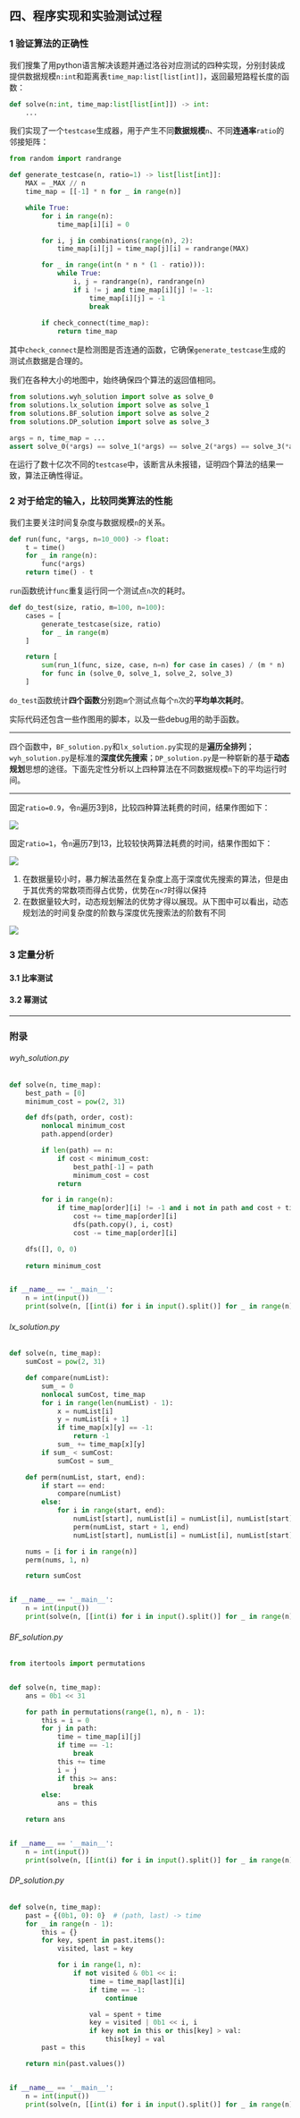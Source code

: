 ## 四、程序实现和实验测试过程

### 1 验证算法的正确性

我们搜集了用python语言解决该题并通过洛谷对应测试的四种实现，分别封装成提供数据规模`n:int`和距离表`time_map:list[list[int]]`，返回最短路程长度的函数：

```python
def solve(n:int, time_map:list[list[int]]) -> int:
    ...
```

我们实现了一个`testcase`生成器，用于产生不同**数据规模**`n`、不同**连通率**`ratio`的邻接矩阵：

```python
from random import randrange

def generate_testcase(n, ratio=1) -> list[list[int]]:
    MAX = _MAX // n
    time_map = [[-1] * n for _ in range(n)]

    while True:
        for i in range(n):
            time_map[i][i] = 0

        for i, j in combinations(range(n), 2):
            time_map[i][j] = time_map[j][i] = randrange(MAX)

        for _ in range(int(n * n * (1 - ratio))):
            while True:
                i, j = randrange(n), randrange(n)
                if i != j and time_map[i][j] != -1:
                    time_map[i][j] = -1
                    break
        
        if check_connect(time_map):
            return time_map
```

其中`check_connect`是检测图是否连通的函数，它确保`generate_testcase`生成的测试点数据是合理的。

我们在各种大小的地图中，始终确保四个算法的返回值相同。

```python
from solutions.wyh_solution import solve as solve_0
from solutions.lx_solution import solve as solve_1
from solutions.BF_solution import solve as solve_2
from solutions.DP_solution import solve as solve_3

args = n, time_map = ...
assert solve_0(*args) == solve_1(*args) == solve_2(*args) == solve_3(*args)
```

在运行了数十亿次不同的`testcase`中，该断言从未报错，证明四个算法的结果一致，算法正确性得证。

### 2 对于给定的输入，比较同类算法的性能

我们主要关注时间复杂度与数据规模`n`的关系。

```python
def run(func, *args, n=10_000) -> float:
    t = time()
    for _ in range(n):
        func(*args)
    return time() - t
```

`run`函数统计`func`重复运行同一个测试点`n`次的耗时。

```python
def do_test(size, ratio, m=100, n=100):
    cases = [
        generate_testcase(size, ratio)
        for _ in range(m)
    ]

    return [
        sum(run_1(func, size, case, n=n) for case in cases) / (m * n)
        for func in (solve_0, solve_1, solve_2, solve_3)
    ]
```

`do_test`函数统计**四个函数**分别跑`m`个测试点每个`n`次的**平均单次耗时**。

实际代码还包含一些作图用的脚本，以及一些debug用的助手函数。

---

四个函数中，`BF_solution.py`和`lx_solution.py`实现的是**遍历全排列**；`wyh_solution.py`是标准的**深度优先搜索**；`DP_solution.py`是一种崭新的基于**动态规划**思想的途径。下面先定性分析以上四种算法在不同数据规模`n`下的平均运行时间。

---

固定`ratio=0.9`，令`n`遍历3到8，比较四种算法耗费的时间，结果作图如下：

![](Figure_4.png)

固定`ratio=1`，令`n`遍历7到13，比较较快两算法耗费的时间，结果作图如下：

![](Figure_5.png)

1. 在数据量较小时，暴力解法虽然在复杂度上高于深度优先搜索的算法，但是由于其优秀的常数项而得占优势，优势在`n<7`时得以保持
2. 在数据量较大时，动态规划解法的优势才得以展现。从下图中可以看出，动态规划法的时间复杂度的阶数与深度优先搜索法的阶数有不同

![](Figure_7.png)

### 3 定量分析

#### 3.1 比率测试



#### 3.2 幂测试





---

### 附录

###### wyh_solution.py

```python
def solve(n, time_map):
    best_path = [0]
    minimum_cost = pow(2, 31)

    def dfs(path, order, cost):
        nonlocal minimum_cost
        path.append(order)

        if len(path) == n:
            if cost < minimum_cost:
                best_path[-1] = path
                minimum_cost = cost
            return

        for i in range(n):
            if time_map[order][i] != -1 and i not in path and cost + time_map[order][i] < minimum_cost:
                cost += time_map[order][i]
                dfs(path.copy(), i, cost)
                cost -= time_map[order][i]

    dfs([], 0, 0)
    
    return minimum_cost


if __name__ == '__main__':
    n = int(input())
    print(solve(n, [[int(i) for i in input().split()] for _ in range(n)]))
```

###### lx_solution.py

```python
def solve(n, time_map):
    sumCost = pow(2, 31)

    def compare(numList):
        sum_ = 0
        nonlocal sumCost, time_map
        for i in range(len(numList) - 1):
            x = numList[i]
            y = numList[i + 1]
            if time_map[x][y] == -1:
                return -1
            sum_ += time_map[x][y]
        if sum_ < sumCost:
            sumCost = sum_

    def perm(numList, start, end):
        if start == end:
            compare(numList)
        else:
            for i in range(start, end):
                numList[start], numList[i] = numList[i], numList[start]
                perm(numList, start + 1, end)
                numList[start], numList[i] = numList[i], numList[start]

    nums = [i for i in range(n)]
    perm(nums, 1, n)

    return sumCost


if __name__ == '__main__':
    n = int(input())
    print(solve(n, [[int(i) for i in input().split()] for _ in range(n)]))
```

###### BF_solution.py

```python
from itertools import permutations


def solve(n, time_map):
    ans = 0b1 << 31

    for path in permutations(range(1, n), n - 1):
        this = i = 0
        for j in path:
            time = time_map[i][j]
            if time == -1:
                break
            this += time
            i = j
            if this >= ans:
                break
        else:
            ans = this

    return ans


if __name__ == '__main__':
    n = int(input())
    print(solve(n, [[int(i) for i in input().split()] for _ in range(n)]))
```

###### DP_solution.py

```python
def solve(n, time_map):
    past = {(0b1, 0): 0}  # (path, last) -> time
    for _ in range(n - 1):
        this = {}
        for key, spent in past.items():
            visited, last = key

            for i in range(1, n):
                if not visited & 0b1 << i:
                    time = time_map[last][i]
                    if time == -1:
                        continue

                    val = spent + time
                    key = visited | 0b1 << i, i
                    if key not in this or this[key] > val:
                        this[key] = val
        past = this

    return min(past.values())


if __name__ == '__main__':
    n = int(input())
    print(solve(n, [[int(i) for i in input().split()] for _ in range(n)]))
```

